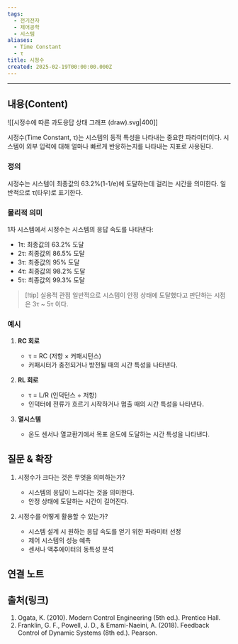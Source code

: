 ```yaml
---
tags:
  - 전기전자
  - 제어공학
  - 시스템
aliases:
  - Time Constant
  - τ
title: 시정수
created: 2025-02-19T00:00:00.000Z
---
```


---

## 내용(Content)

![[시정수에 따른 과도응답 상태 그래프 (draw).svg|400]]

시정수(Time Constant, τ)는 시스템의 동적 특성을 나타내는 중요한 파라미터이다. 시스템이 외부 입력에 대해 얼마나 빠르게 반응하는지를 나타내는 지표로 사용된다.

### 정의

시정수는 시스템이 최종값의 63.2%(1-1/e)에 도달하는데 걸리는 시간을 의미한다. 일반적으로 τ(타우)로 표기한다.

### 물리적 의미

1차 시스템에서 시정수는 시스템의 응답 속도를 나타낸다:
- 1τ: 최종값의 63.2% 도달
- 2τ: 최종값의 86.5% 도달
- 3τ: 최종값의 95% 도달
- 4τ: 최종값의 98.2% 도달
- 5τ: 최종값의 99.3% 도달

>[!tip] 실용적 관점
>일반적으로 시스템이 안정 상태에 도달했다고 판단하는 시점은 3τ ~ 5τ 이다.

### 예시

1. **RC 회로**
   - τ = RC (저항 × 커패시턴스)
   - 커패시터가 충전되거나 방전될 때의 시간 특성을 나타낸다.

2. **RL 회로**
   - τ = L/R (인덕턴스 ÷ 저항)
   - 인덕터에 전류가 흐르기 시작하거나 멈출 때의 시간 특성을 나타낸다.

3. **열시스템**
   - 온도 센서나 열교환기에서 목표 온도에 도달하는 시간 특성을 나타낸다.

## 질문 & 확장

1. 시정수가 크다는 것은 무엇을 의미하는가?
   - 시스템의 응답이 느리다는 것을 의미한다.
   - 안정 상태에 도달하는 시간이 길어진다.

2. 시정수를 어떻게 활용할 수 있는가?
   - 시스템 설계 시 원하는 응답 속도를 얻기 위한 파라미터 선정
   - 제어 시스템의 성능 예측
   - 센서나 액추에이터의 동특성 분석

## 연결 노트

## 출처(링크)

1. Ogata, K. (2010). Modern Control Engineering (5th ed.). Prentice Hall.
2. Franklin, G. F., Powell, J. D., & Emami-Naeini, A. (2018). Feedback Control of Dynamic Systems (8th ed.). Pearson.


